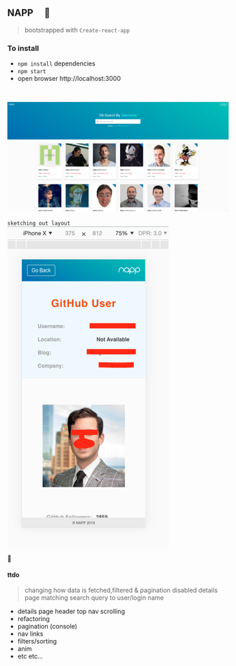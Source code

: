 ## NAPP &nbsp; &nbsp; :violin:

> bootstrapped with `Create-react-app`

### To install
- `npm install` dependencies
- `npm start`
- open browser http://localhost:3000


<br/>


![](src/images/screenshot.png)

`sketching out layout`
![](src/images/gituser.png)


:100:


#### ttdo

> changing how data is fetched,filtered & pagination
> disabled details page
> matching search query to user/login name

- details page header top nav scrolling
- refactoring
- pagination (console)
- nav links
- filters/sorting
- anim
- etc etc...


